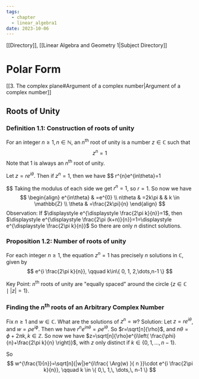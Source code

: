 ```yaml
---
tags:
  - chapter
  - linear_algebra1
date: 2023-10-06
---
```

[[Directory]], [[Linear Algebra and Geometry 1|Subject Directory]]
# Polar Form
[[3. The complex plane#Argument of a complex number|Argument of a complex number]]
## Roots of Unity
### Definition 1.1: Construction of roots of unity
For an integer $n\geq 1, n \in \mathbb{N}$, an $n^{\text{th}}$ root of unity is a number $z \in \mathbb{C}$ such that
$$
z^{n}=1
$$
Note that $1$ is always an $n^{\text{th}}$ root of unity.

Let $z=re^{i\theta}$. Then if $z^{n}=1$, then we have 
$$
r^{n}e^{in\theta}=1

$$
Taking the modulus of each side we get $r^{n}=1$, so $r=1$. So now we have 
$$
\begin{align}
 e^{in\theta} & =e^{0}   \\
 n\theta & =2k\pi &  & k \in \mathbb{Z} \\
\theta & =\frac{2k\pi}{n}
 \end{align}
$$
Observation:
If $\displaystyle e^{\displaystyle \frac{2\pi k}{n}}=1$, then $\displaystyle e^{\displaystyle \frac{2\pi (k+n)}{n}}=1=\displaystyle e^{\displaystyle \frac{2\pi k}{n}}$
So there are only $n$ distinct solutions.

### Proposition 1.2: Number of roots of unity
For each integer $n\geq 1$, the equation $z^{n}=1$ has precisely $n$ solutions in $\mathbb{C}$, given by 
$$
e^{i \frac{2\pi k}{n}}, \qquad k\in\{ 0, 1, 2,\dots,n-1 \}
$$

Key Point: $n^{\text{th}}$ roots of unity are "equally spaced" around the circle $\{ z \in\mathbb{C}\mid |z|=1 \}$.


### Finding the $n^{\text{th}}$ roots of an Arbitrary Complex Number
Fix $n\geq 1$ and $w \in\mathbb{C}$. What are the solutions of $z^{n}=w$?
Solution:
Let $z=re^{i\theta}$, and $w=\rho e^{i\phi}$. Then we have $r^{n}e^{in\theta}=\rho e^{i\theta}$. So $r=\sqrt[n]{\rho}$, and $n\theta=\phi+2\pi k,\,k \in \mathbb{Z}$.
So now we have $z=\sqrt[n]{\rho}e^{i\left( \frac{\phi}{n}+\frac{2\pi k}{n} \right)}$, with $z$ only distinct if $k\in\{ 0, 1, \dots, n-1 \}$.

So $$
w^{\frac{1}{n}}=\sqrt[n]{|w|}e^{i\frac{ \Arg(w) }{ n }}\cdot e^{i \frac{2\pi k}{n}}, \qquad k \in \{ 0,\,  1,\, \dots,\, n-1 \}
$$